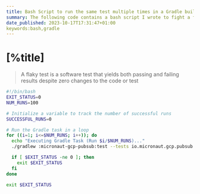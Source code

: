 ```yaml
---
title: Bash Script to run the same test multiple times in a Gradle build
summary: The following code contains a bash script I wrote to fight a flaky test.
date_published: 2023-10-17T17:31:47+01:00
keywords:bash,gradle
---
```


# [%title]

> A flaky test is a software test that yields both passing and failing results despite zero changes to the code or test


```bash
#!/bin/bash
EXIT_STATUS=0
NUM_RUNS=100

# Initialize a variable to track the number of successful runs
SUCCESSFUL_RUNS=0

# Run the Gradle task in a loop
for ((i=1; i<=$NUM_RUNS; i++)); do
  echo "Executing Gradle Task (Run $i/$NUM_RUNS)..."
  ./gradlew :micronaut-gcp-pubsub:test --tests io.micronaut.gcp.pubsub.integration.SubscriberShutdownSpec --rerun || EXIT_STATUS=$?

  if [ $EXIT_STATUS -ne 0 ]; then
	exit $EXIT_STATUS
  fi
done

exit $EXIT_STATUS
```

